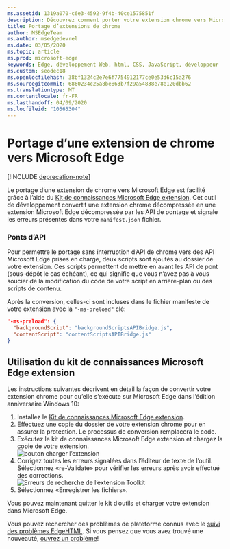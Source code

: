 ```yaml
---
ms.assetid: 1319a070-c6e3-4592-9f4b-40ce1575851f
description: Découvrez comment porter votre extension chrome vers Microsoft Edge à l’aide du kit de connaissances Microsoft Edge extension.
title: Portage d’extensions de chrome
author: MSEdgeTeam
ms.author: msedgedevrel
ms.date: 03/05/2020
ms.topic: article
ms.prod: microsoft-edge
keywords: Edge, développement Web, html, CSS, JavaScript, développeur
ms.custom: seodec18
ms.openlocfilehash: 38bf1324c2e7e6f7754912177ce0e53d6c15a276
ms.sourcegitcommit: 6860234c25a8be863b7f29a54838e78e120dbb62
ms.translationtype: MT
ms.contentlocale: fr-FR
ms.lasthandoff: 04/09/2020
ms.locfileid: "10565304"
---
```

# Portage d’une extension de chrome vers Microsoft Edge  

[!INCLUDE [deprecation-note](../includes/deprecation-note.md)]  

Le portage d’une extension de chrome vers Microsoft Edge est facilité grâce à l’aide du [Kit de connaissances Microsoft Edge extension](https://www.microsoft.com/store/p/microsoft-edge-extension-toolkit/9nblggh4txvb). Cet outil de développement convertit une extension chrome décompressée en une extension Microsoft Edge décompressée par les API de pontage et signale les erreurs présentes dans votre `manifest.json` fichier.


### Ponts d’API
Pour permettre le portage sans interruption d’API de chrome vers des API Microsoft Edge prises en charge, deux scripts sont ajoutés au dossier de votre extension. Ces scripts permettent de mettre en avant les API de pont (sous-dépôt le cas échéant), ce qui signifie que vous n’avez pas à vous soucier de la modification du code de votre script en arrière-plan ou des scripts de contenu.

Après la conversion, celles-ci sont incluses dans le fichier manifeste de votre extension avec la `"-ms-preload"` clé:

```json
"-ms-preload": {
  "backgroundScript": "backgroundScriptsAPIBridge.js",
  "contentScript": "contentScriptsAPIBridge.js"
}
```

## Utilisation du kit de connaissances Microsoft Edge extension

Les instructions suivantes décrivent en détail la façon de convertir votre extension chrome pour qu’elle s’exécute sur Microsoft Edge dans l’édition anniversaire Windows 10:

1. Installez le [Kit de connaissances Microsoft Edge extension](https://www.microsoft.com/store/p/microsoft-edge-extension-toolkit/9nblggh4txvb).
2. Effectuez une copie du dossier de votre extension chrome pour en assurer la protection. Le processus de conversion remplacera le code. 
3. Exécutez le kit de connaissances Microsoft Edge extension et chargez la copie de votre extension.  
 ![bouton charger l’extension](./../media/save-folder.png)
4. Corrigez toutes les erreurs signalées dans l’éditeur de texte de l’outil. Sélectionnez «re-Validate» pour vérifier les erreurs après avoir effectué des corrections.  
 ![Erreurs de recherche de l’extension Toolkit](./../media/extension-toolkit.png)
5. Sélectionnez «Enregistrer les fichiers».

Vous pouvez maintenant quitter le kit d’outils et charger votre extension dans Microsoft Edge. 

Vous pouvez rechercher des problèmes de plateforme connus avec le [suivi des problèmes EdgeHTML](http://issues.microsoftedge.com). Si vous pensez que vous avez trouvé une nouveauté, [ouvrez un problème](https://developer.microsoft.com/microsoft-edge/platform/issues/new/)!

